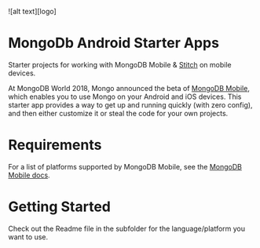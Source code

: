 ![alt text][logo]

# MongoDb Android Starter Apps
Starter projects for working with MongoDB Mobile &amp;
[Stitch](https://docs.mongodb.com/stitch/) on mobile devices.

At MongoDB World 2018, Mongo announced the beta of 
[MongoDB Mobile](https://www.mongodb.com/use-cases/mobile), which 
enables you to use Mongo on your Android and iOS devices. This starter 
app provides a way to get up and running quickly (with zero config), and 
then either customize it or steal the code for your own projects.

# Requirements
For a list of platforms supported by MongoDB Mobile, see the
[MongoDB Mobile docs](https://docs.mongodb.com/stitch/mongodb/mobile/mobile-overview/).

# Getting Started
Check out the Readme file in the subfolder for the language/platform you 
want to use.

